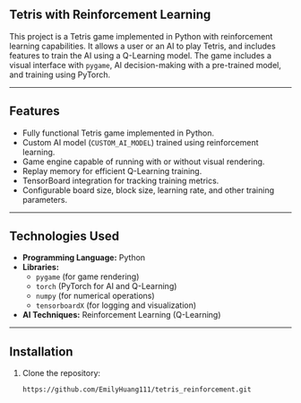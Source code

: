 
## Tetris with Reinforcement Learning

This project is a Tetris game implemented in Python with reinforcement learning capabilities. It allows a user or an AI to play Tetris, and includes features to train the AI using a Q-Learning model. The game includes a visual interface with `pygame`, AI decision-making with a pre-trained model, and training using PyTorch.

---

## Features

- Fully functional Tetris game implemented in Python.
- Custom AI model (`CUSTOM_AI_MODEL`) trained using reinforcement learning.
- Game engine capable of running with or without visual rendering.
- Replay memory for efficient Q-Learning training.
- TensorBoard integration for tracking training metrics.
- Configurable board size, block size, learning rate, and other training parameters.

---

## Technologies Used

- **Programming Language:** Python
- **Libraries:**
  - `pygame` (for game rendering)
  - `torch` (PyTorch for AI and Q-Learning)
  - `numpy` (for numerical operations)
  - `tensorboardX` (for logging and visualization)
- **AI Techniques:** Reinforcement Learning (Q-Learning)

---

## Installation

1. Clone the repository:
   ```bash
   https://github.com/EmilyHuang111/tetris_reinforcement.git


   
   
